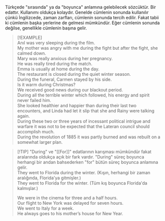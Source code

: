 Türkçede "sırasında" ya da "boyunca" anlamına gelebilecek sözcüktür. Bir edattır. Kullanımı oldukça kolaydır. Genelde cümlenin sonunda kullanılır çünkü İngilizcede, zaman zarfları, cümlenin sonunda tercih edilir. Fakat tabii ki cümlenin başka yerlerine de gelmesi mümkündür. Eğer cümlenin sonunda değilse, genellikle cümlenin başına gelir.  

> [!EXAMPLE]  
> Anıl was very sleeping during the film.  
> My mother was angry with me during the fight but after the fight, she calmed down.  
> Mary was really anxious during her pregnancy.  
> He was really tired during the match.  
> Emma is usually at home during the day.  
> The restaurant is closed during the quiet winter season.  
> During the funeral, Carmen stayed by his side.  
> Is it warm during Christmas?  
> We received good news during our blackout period.  
> During all the terrible winter which followed, his energy and spirit never failed him.  
> She looked healthier and happier than during their last two encounters, and Linda had let it slip that she and Rainy were talking again.  
> During these two or three years of incessant political intrigue and warfare it was not to be expected that the Lateran council should accomplish much.  
> During the revolution of 1885 it was partly burned and was rebuilt on a somewhat larger plan.  

> [!TIP] "During" ve "[[For]]" edatlarının karışması mümkündür fakat aralarında oldukça açık bir fark vardır. "During" süreç boyunca herhangi bir andan bahsederken "for" bütün süreç boyunca anlamına gelir.  
> They went to Florida during the winter. (Kışın, herhangi bir zaman aralığında, Florida'ya gitmişler.)  
> They went to Florida for the winter. (Tüm kış boyunca Florida'da kalmışlar.)  
>  
> We were in the cinema for three and a half hours.  
> Our flight to New York was delayed for seven hours.  
> We went to Italy for a week.  
> He always goes to his mother’s house for New Year.  